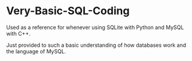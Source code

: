# Very-Basic-SQL-Coding
Used as a reference for whenever using SQLite with Python and MySQL with C++.

Just provided to such a basic understanding of how databases work and the language of MySQL.
